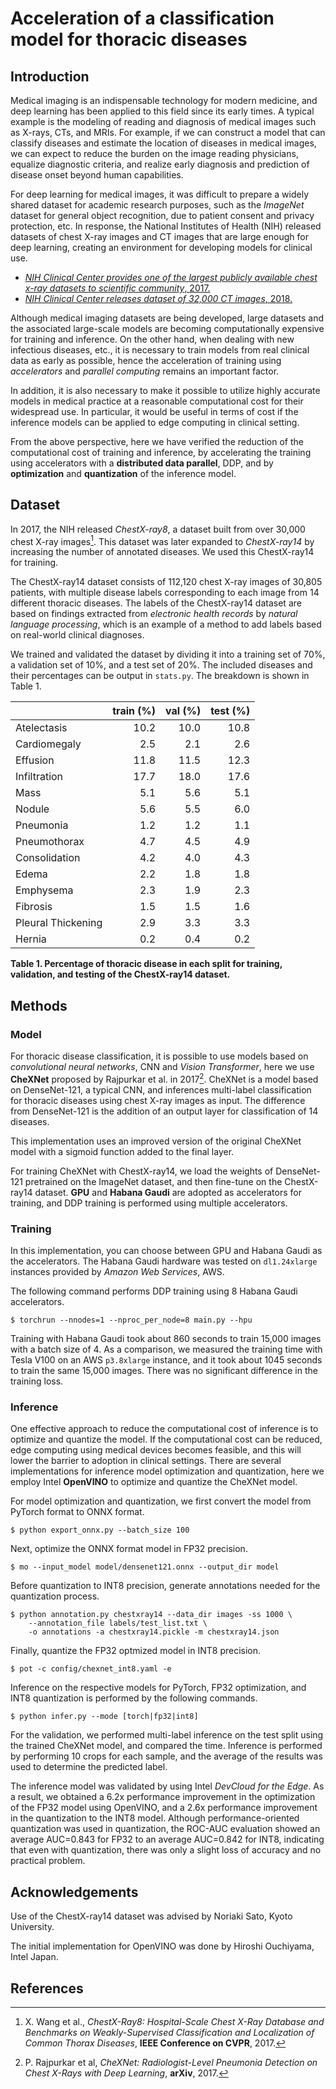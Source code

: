 # Acceleration of a classification model for thoracic diseases

## Introduction

Medical imaging is an indispensable technology for modern medicine, and deep learning has been applied to this field since its early times. A typical example is the modeling of reading and diagnosis of medical images such as X-rays, CTs, and MRIs. For example, if we can construct a model that can classify diseases and estimate the location of diseases in medical images, we can expect to reduce the burden on the image reading physicians, equalize diagnostic criteria, and realize early diagnosis and prediction of disease onset beyond human capabilities.

For deep learning for medical images, it was difficult to prepare a widely shared dataset for academic research purposes, such as the *ImageNet* dataset for general object recognition, due to patient consent and privacy protection, etc. In response, the National Institutes of Health (NIH) released datasets of chest X-ray images and CT images that are large enough for deep learning, creating an environment for developing models for clinical use.

- [*NIH Clinical Center provides one of the largest publicly available chest x-ray datasets to scientific community*, 2017.](https://www.nih.gov/news-events/news-releases/nih-clinical-center-provides-one-largest-publicly-available-chest-x-ray-datasets-scientific-community)
- [*NIH Clinical Center releases dataset of 32,000 CT images*, 2018.](https://www.nih.gov/news-events/news-releases/nih-clinical-center-releases-dataset-32000-ct-images)

Although medical imaging datasets are being developed, large datasets and the associated large-scale models are becoming computationally expensive for training and inference. On the other hand, when dealing with new infectious diseases, etc., it is necessary to train models from real clinical data as early as possible, hence the acceleration of training using *accelerators* and *parallel computing* remains an important factor.

In addition, it is also necessary to make it possible to utilize highly accurate models in medical practice at a reasonable computational cost for their widespread use. In particular, it would be useful in terms of cost if the inference models can be applied to edge computing in clinical setting.

From the above perspective, here we have verified the reduction of the computational cost of training and inference, by accelerating the training using accelerators with a **distributed data parallel**, DDP, and by **optimization** and **quantization** of the inference model.

## Dataset

In 2017, the NIH released *ChestX-ray8*, a dataset built from over 30,000 chest X-ray images[^Wang]. This dataset was later expanded to *ChestX-ray14* by increasing the number of annotated diseases. We used this ChestX-ray14 for training.

The ChestX-ray14 dataset consists of 112,120 chest X-ray images of 30,805 patients, with multiple disease labels corresponding to each image from 14 different thoracic diseases. The labels of the ChestX-ray14 dataset are based on findings extracted from *electronic health records* by *natural language processing*, which is an example of a method to add labels based on real-world clinical diagnoses.

We trained and validated the dataset by dividing it into a training set of 70\%, a validation set of 10\%, and a test set of 20\%. The included diseases and their percentages can be output in `stats.py`. The breakdown is shown in Table 1.

|                   | **train (%)** | **val (%)** | **test (%)** |
|:----------------- | ------------: | ----------: | -----------: |
|Atelectasis        |       10.2    |      10.0   |       10.8   |
|Cardiomegaly       |        2.5    |       2.1   |        2.6   |
|Effusion           |       11.8    |      11.5   |       12.3   |
|Infiltration       |       17.7    |      18.0   |       17.6   |
|Mass               |        5.1    |       5.6   |        5.1   |
|Nodule             |        5.6    |       5.5   |        6.0   |
|Pneumonia          |        1.2    |       1.2   |        1.1   |
|Pneumothorax       |        4.7    |       4.5   |        4.9   |
|Consolidation      |        4.2    |       4.0   |        4.3   |
|Edema              |        2.2    |       1.8   |        1.8   |
|Emphysema          |        2.3    |       1.9   |        2.3   |
|Fibrosis           |        1.5    |       1.5   |        1.6   |
|Pleural Thickening |        2.9    |       3.3   |        3.3   |
|Hernia             |        0.2    |       0.4   |        0.2   |

**Table 1. Percentage of thoracic disease in each split for training, validation, and testing of the ChestX-ray14 dataset.**

## Methods

### Model

For thoracic disease classification, it is possible to use models based on *convolutional neural networks*, CNN and *Vision Transformer*, here we use **CheXNet** proposed by Rajpurkar et al. in 2017[^Rajpurkar]. CheXNet is a model based on DenseNet-121, a typical CNN, and inferences multi-label classification for thoracic diseases using chest X-ray images as input. The difference from DenseNet-121 is the addition of an output layer for classification of 14 diseases.

This implementation uses an improved version of the original CheXNet model with a sigmoid function added to the final layer.

For training CheXNet with ChestX-ray14, we load the weights of DenseNet-121 pretrained on the ImageNet dataset, and then fine-tune on the ChestX-ray14 dataset. **GPU** and **Habana Gaudi** are adopted as accelerators for training, and DDP training is performed using multiple accelerators.

### Training

In this implementation, you can choose between GPU and Habana Gaudi as the accelerators. The Habana Gaudi hardware was tested on `dl1.24xlarge` instances provided by *Amazon Web Services*, AWS.

The following command performs DDP training using 8 Habana Gaudi accelerators.

```console
$ torchrun --nnodes=1 --nproc_per_node=8 main.py --hpu
```

Training with Habana Gaudi took about 860 seconds to train 15,000 images with a batch size of 4. As a comparison, we measured the training time with Tesla V100 on an AWS `p3.8xlarge` instance, and it took about 1045 seconds to train the same 15,000 images. There was no significant difference in the training loss.

### Inference

One effective approach to reduce the computational cost of inference is to optimize and quantize the model. If the computational cost can be reduced, edge computing using medical devices becomes feasible, and this will lower the barrier to adoption in clinical settings. There are several implementations for inference model optimization and quantization, here we employ Intel **OpenVINO** to optimize and quantize the CheXNet model.

For model optimization and quantization, we first convert the model from PyTorch format to ONNX format.

```console
$ python export_onnx.py --batch_size 100
```

Next, optimize the ONNX format model in FP32 precision.

```console
$ mo --input_model model/densenet121.onnx --output_dir model
```

Before quantization to INT8 precision, generate annotations needed for the quantization process.

```console
$ python annotation.py chestxray14 --data_dir images -ss 1000 \
    --annotation_file labels/test_list.txt \
    -o annotations -a chestxray14.pickle -m chestxray14.json
```

Finally, quantize the FP32 optmized model in INT8 precision.

```console
$ pot -c config/chexnet_int8.yaml -e
 ```

Inference on the respective models for PyTorch, FP32 optimization, and INT8 quantization is performed by the following commands.

```console
$ python infer.py --mode [torch|fp32|int8]
```

For the validation, we performed multi-label inference on the test split using the trained CheXNet model, and compared the time. Inference is performed by performing 10 crops for each sample, and the average of the results was used to determine the predicted label.

The inference model was validated by using Intel *DevCloud for the Edge*. As a result, we obtained a 6.2x performance improvement in the optimization of the FP32 model using OpenVINO, and a 2.6x performance improvement in the quantization to the INT8 model. Although performance-oriented quantization was used in quantization, the ROC-AUC evaluation showed an average AUC=0.843 for FP32 to an average AUC=0.842 for INT8, indicating that even with quantization, there was only a slight loss of accuracy and no practical problem.

## Acknowledgements

Use of the ChestX-ray14 dataset was advised by Noriaki Sato, Kyoto University.

The initial implementation for OpenVINO was done by Hiroshi Ouchiyama, Intel Japan.

## References

[^Wang]: X. Wang et al., *ChestX-Ray8: Hospital-Scale Chest X-Ray Database and Benchmarks on Weakly-Supervised Classification and Localization of Common Thorax Diseases*, **IEEE Conference on CVPR**, 2017.
[^Rajpurkar]: P. Rajpurkar et al, *CheXNet: Radiologist-Level Pneumonia Detection on Chest X-Rays with Deep Learning*, **arXiv**, 2017.
